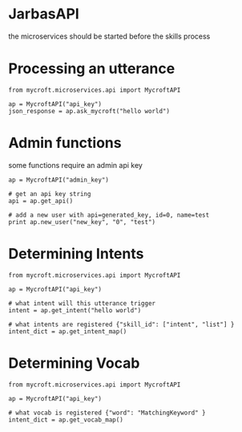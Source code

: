 # JarbasAPI

the microservices should be started before the skills process

# Processing an utterance

    from mycroft.microservices.api import MycroftAPI

    ap = MycroftAPI("api_key")
    json_response = ap.ask_mycroft("hello world")

# Admin functions

some functions require an admin api key

    ap = MycroftAPI("admin_key")

    # get an api key string
    api = ap.get_api()

    # add a new user with api=generated_key, id=0, name=test
    print ap.new_user("new_key", "0", "test")

# Determining Intents

    from mycroft.microservices.api import MycroftAPI

    ap = MycroftAPI("api_key")

    # what intent will this utterance trigger
    intent = ap.get_intent("hello world")

    # what intents are registered {"skill_id": ["intent", "list"] }
    intent_dict = ap.get_intent_map()

# Determining Vocab

    from mycroft.microservices.api import MycroftAPI

    ap = MycroftAPI("api_key")

    # what vocab is registered {"word": "MatchingKeyword" }
    intent_dict = ap.get_vocab_map()
